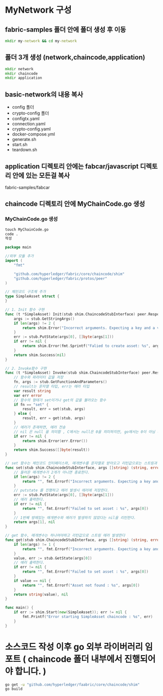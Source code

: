 # MyNetwork 구성
## fabric-samples 폴더 안에 폴더 생성 후 이동
```cmd
mkdir my-network && cd my-network
```
## 폴더 3개 생성 (network,chaincode,application)
```cmd
mkdir network
mkdir chaincode
mkdir application
```
## basic-network의 내용 복사
- config 폴더
- crypto-config 폴더
- configtx.yaml
- connection.yaml
- crypto-config.yaml
- docker-compose.yml
- generate.sh
- start.sh
- teardown.sh

## application 디렉토리 안에는 fabcar/javascript 디렉토리 안에 있는 모든걸 복사
fabric-samples/fabcar
## chaincode 디렉토리 안에 MyChainCode.go 생성
### MyChainCode.go 생성
```cmd
touch MyChainCode.go
code .
작성
```
``` mychaincode.go
package main

//외부 모듈 추가
import (
	"fmt"

	"github.com/hyperledger/fabric/core/chaincode/shim"
	"github.com/hyperledger/fabric/protos/peer"
)

// 체인코드 구조체 주가
type SimpleAsset struct {
}

// 1. Init 함수 구현
func (t *SimpleAsset) Init(stub shim.ChaincodeStubInterface) peer.Response {
	args := stub.GetStringArgs()
	if len(args) != 2 {
		return shim.Error("Incorrect arguments. Expecting a key and a value")
	}
	err := stub.PutState(args[0], []byte(args[1]))
	if err != nil {
		return shim.Error(fmt.Sprintf("Falied to create asset: %s", args[0]))
	}
	return shim.Success(nil)
}

// 2. Invoke함수 구현
func (t *SimpleAsset) Invoke(stub shim.ChaincodeStubInterface) peer.Response {
	// 함수와 파라미터 값을 저장
	fn, args := stub.GetFunctionAndParameters()
	// result는 문자열 타입, err는 에러 타입
	var result string
	var err error
	// 함수의 형태가 set이거나 get의 값을 불러오는 함수
	if fn == "set" {
		result, err = set(stub, args)
	} else {
		result, err = get(stub, args)
	}
	// 에러가 존재하면, 에러 전송
	// nil 은 null 을 의미함 , C에서는 null은 0을 의미하지만, go에서는 0이 아님 비어있지 않다로 해석해야할듯
	if err != nil {
		return shim.Error(err.Error())
	}
	return shim.Success([]byte(result))
}

// set 함수는 체인코드 인터페이스와, 매개변수를 문자열로 받아오고 리턴값으로는 스트링과 에러를 반환한다.
func set(stub shim.ChaincodeStubInterface, args []string) (string, error) {
	// 들어온 매개변수가 2개가 아니면 종료한다.
	if len(args) != 2 {
		return "", fmt.Errorf("Incorrect arguments. Expecting a key and a value")
	}
	// putstate 를 진행하고 에러 발생시 에러에 저장한다.
	err := stub.PutState(args[0], []byte(args[1]))
	// 에러 출력한다.
	if err != nil {
		return "", fmt.Errorf("Failed to set asset : %s", args[0])
	}
	// 1번째 방에있는 매개변수와 에러가 발생하지 않았다는 nil을 리턴한다.
	return args[1], nil
}

// get 함수, 매개변수는 하나여야하고 리턴값으로 스트링 에러 발생한다
func get(stub shim.ChaincodeStubInterface, args []string) (string, error) {
	if len(args) != 1 {
		return "", fmt.Errorf("Incorrect arguments. Expecting a key and a value")
	}
	value, err := stub.GetState(args[0])
	// 에러 출력한다.
	if err != nil {
		return "", fmt.Errorf("Failed to set asset : %s", args[0])
	}
	if value == nil {
		return "", fmt.Errorf("Asset not found : %s", args[0])
	}
	return string(value), nil
}

func main() {
	if err := shim.Start(new(SimpleAsset)); err != nil {
		fmt.Printf("Error starting SimpleAsset chaincode : %s", err)
	}
}
```
# 소스코드 작성 이후 go 외부 라이버러리 임포트 ( chaincode 폴더 내부에서 진행되어야 합니다. )
```cmd
go get -u "github.com/hyperledger/faabric/core/chaincode/shim"
go build
```